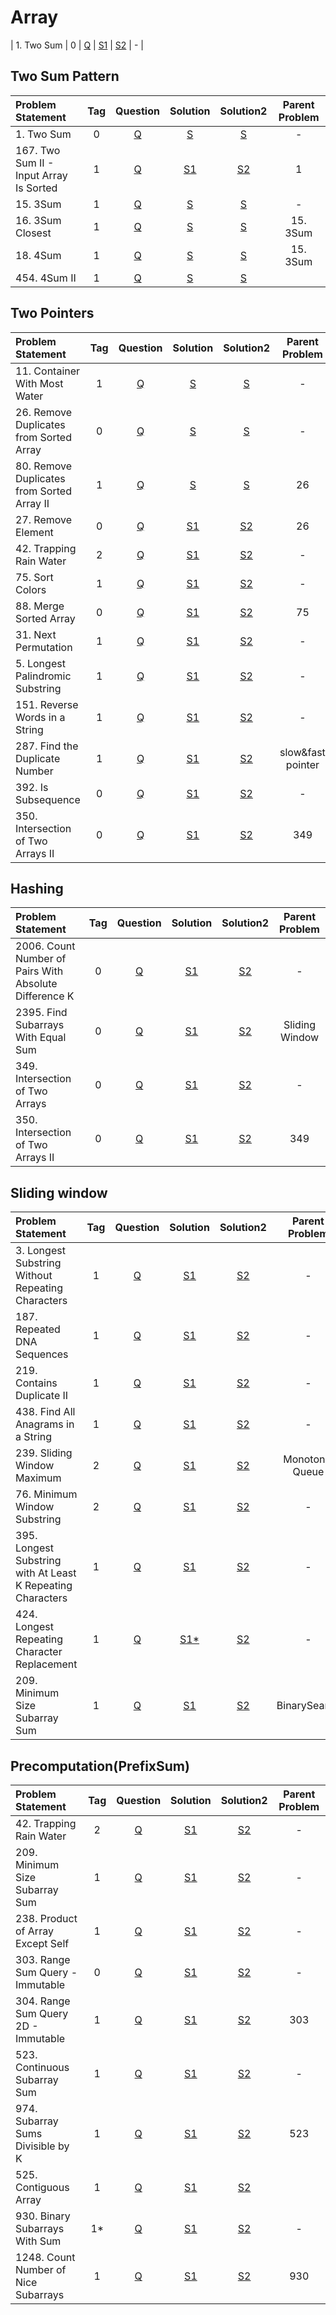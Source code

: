 # Array

| 1. Two Sum        |  0  | [Q]() | [S1]() | [S2]() |       -        |

## Two Sum Pattern
| Problem Statement                       | Tag |                                     Question                                     |                                                           Solution                                                           |                                                           Solution2                                                            | Parent Problem |
|:----------------------------------------|:---:|:--------------------------------------------------------------------------------:|:----------------------------------------------------------------------------------------------------------------------------:|:------------------------------------------------------------------------------------------------------------------------------:|:--------------:|
| 1. Two Sum                              |  0  |                   [Q](https://leetcode.com/problems/two-sum/)                    |                       [S](https://github.com/aatman-24/DSA/blob/main/LeetCode/Easy/1.%20Two%20Sum.cpp)                       |                        [S](https://github.com/aatman-24/Leetcode-revision/blob/main/src/1.Two_Sum.cpp)                         |       -        |
| 167. Two Sum II - Input Array Is Sorted |  1  | [Q](https://leetcode.com/problems/two-sum-ii-input-array-is-sorted/description/) | [S1](https://github.com/aatman-24/DSA/blob/main/LeetCode/Medium/167.%20Two%20Sum%20II%20-%20Input%20array%20is%20sorted.cpp) | [S2](https://github.com/aatman-24/Leetcode-revision/blob/main/src/167.%20Two%20Sum%20II%20-%20Input%20Array%20Is%20Sorted.cpp) |       1        |
| 15. 3Sum                                |  1  |                     [Q](https://leetcode.com/problems/3sum/)                     |                        [S](https://github.com/aatman-24/DSA/blob/main/LeetCode/Medium/15.%203Sum.cpp)                        |                        [S](https://github.com/aatman-24/Leetcode-revision/blob/main/src/15.%203Sum.cpp)                        |       -        |
| 16. 3Sum Closest                        |  1  |                 [Q](https://leetcode.com/problems/3sum-closest/)                 |                   [S](https://github.com/aatman-24/DSA/blob/main/LeetCode/Medium/16.%203Sum%20Closest.cpp)                   |                   [S](https://github.com/aatman-24/Leetcode-revision/blob/main/src/16.%203Sum%20Closest.cpp)                   |    15. 3Sum    |
| 18. 4Sum                                |  1  |                     [Q](https://leetcode.com/problems/4sum/)                     |                        [S](https://github.com/aatman-24/DSA/blob/main/LeetCode/Medium/18.%204Sum.cpp)                        |                        [S](https://github.com/aatman-24/Leetcode-revision/blob/main/src/18.%204Sum.cpp)                        |    15. 3Sum    |
| 454. 4Sum II                            |  1  |             [Q](https://leetcode.com/problems/4sum-ii/description/)              |                                [S](https://github.com/aatman-24/Leetcode-pattern/blob/main/-)                                |                     [S](https://github.com/aatman-24/Leetcode-revision/blob/main/src/454.%204Sum%20II.cpp)                     |                |


## Two Pointers
| Problem Statement                          | Tag |                                        Question                                        |                                                          Solution                                                          |                                                          Solution2                                                           |  Parent Problem   |
|:-------------------------------------------|:---:|:--------------------------------------------------------------------------------------:|:--------------------------------------------------------------------------------------------------------------------------:|:----------------------------------------------------------------------------------------------------------------------------:|:-----------------:|
| 11. Container With Most Water              |  1  |       [Q](https://leetcode.com/problems/container-with-most-water/description/)        |         [S](https://github.com/aatman-24/DSA/blob/main/LeetCode/Medium/11.%20Container%20With%20Most%20Water.cpp)          |         [S](https://github.com/aatman-24/Leetcode-revision/blob/main/src/11.%20Container%20With%20Most%20Water.cpp)          |         -         |
| 26. Remove Duplicates from Sorted Array    |  0  |  [Q](https://leetcode.com/problems/remove-duplicates-from-sorted-array/description/)   |    [S](https://github.com/aatman-24/DSA/blob/main/LeetCode/Easy/26.%20Remove%20Duplicates%20from%20Sorted%20Array.cpp)     |   [S](https://github.com/aatman-24/Leetcode-revision/blob/main/src/26.%20Remove%20Duplicates%20from%20Sorted%20Array.cpp)    |         -         |
| 80. Remove Duplicates from Sorted Array II |  1  | [Q](https://leetcode.com/problems/remove-duplicates-from-sorted-array-ii/description/) | [S](https://github.com/aatman-24/DSA/blob/main/LeetCode/Medium/80.%20Remove%20Duplicates%20from%20Sorted%20Array%20II.cpp) | [S](https://github.com/aatman-24/Leetcode-revision/blob/main/src/80.%20Remove%20Duplicates%20from%20Sorted%20Array%20II.cpp) |        26         |
| 27. Remove Element                         |  0  |             [Q](https://leetcode.com/problems/remove-element/description/)             |                 [S1](https://github.com/aatman-24/DSA/blob/main/LeetCode/Easy/27.%20Remove%20Element.cpp)                  |                [S2](https://github.com/aatman-24/Leetcode-revision/blob/main/src/27.%20Remove%20Element.cpp)                 |        26         |
| 42. Trapping Rain Water                    |  2  |          [Q](https://leetcode.com/problems/trapping-rain-water/description/)           |              [S1](https://github.com/aatman-24/DSA/blob/main/LeetCode/Hard/42.%20Trapping%20Rain%20Water.cpp)              |             [S2](https://github.com/aatman-24/Leetcode-revision/blob/main/src/42.%20Trapping%20Rain%20Water.cpp)             |         -         |
| 75. Sort Colors                            |  1  |                    [Q](https://leetcode.com/problems/sort-colors/)                     |                  [S1](https://github.com/aatman-24/DSA/blob/main/LeetCode/Medium/75.%20Sort%20Colors.cpp)                  |                  [S2](https://github.com/aatman-24/Leetcode-revision/blob/main/src/75.%20Sort%20Colors.cpp)                  |         -         |
| 88. Merge Sorted Array                     |  0  |                 [Q](https://leetcode.com/problems/merge-sorted-array/)                 |              [S1](https://github.com/aatman-24/DSA/blob/main/LeetCode/Easy/88.%20Merge%20Sorted%20Array.cpp)               |             [S2](https://github.com/aatman-24/Leetcode-revision/blob/main/src/88.%20Merge%20Sorted%20Array.cpp)              |        75         |
| 31. Next Permutation                       |  1  |            [Q](https://leetcode.com/problems/next-permutation/description/)            |               [S1](https://github.com/aatman-24/DSA/blob/main/LeetCode/Medium/31.%20Next%20Permutation.cpp)                |               [S2](https://github.com/aatman-24/Leetcode-revision/blob/main/src/31.%20Next%20Permutation.cpp)                |         -         |
| 5. Longest Palindromic Substring           |  1  |           [Q](https://leetcode.com/problems/longest-palindromic-substring/)            |        [S1](https://github.com/aatman-24/DSA/blob/main/LeetCode/Medium/5.%20Longest%20Palindromic%20Substring.cpp)         |        [S2](https://github.com/aatman-24/Leetcode-revision/blob/main/src/5.%20Longest%20Palindromic%20Substring.cpp)         |         -         |
| 151. Reverse Words in a String             |  1  |             [Q](https://leetcode.com/problems/reverse-words-in-a-string/)              |       [S1](https://github.com/aatman-24/DSA/blob/main/LeetCode/Medium/151.%20Reverse%20Words%20in%20a%20String.cpp)        |       [S2](https://github.com/aatman-24/Leetcode-revision/blob/main/src/151.%20Reverse%20Words%20in%20a%20String.cpp)        |         -         |
| 287. Find the Duplicate Number             |  1  |       [Q](https://leetcode.com/problems/find-the-duplicate-number/description/)        |        [S1](https://github.com/aatman-24/DSA/blob/main/LeetCode/Medium/287.%20Find%20the%20Duplicate%20Number.cpp)         |        [S2](https://github.com/aatman-24/Leetcode-revision/blob/main/src/287.%20Find%20the%20Duplicate%20Number.cpp)         | slow&fast pointer |
| 392. Is Subsequence                        |  0  |             [Q](https://leetcode.com/problems/is-subsequence/description/)             |                                                          [S1](-)                                                           |                [S2](https://github.com/aatman-24/Leetcode-revision/blob/main/src/392.%20Is%20Subsequence.cpp)                |         -         |
| 350. Intersection of Two Arrays II         |  0  |     [Q](https://leetcode.com/problems/intersection-of-two-arrays-ii/description/)      |      [S1](https://github.com/aatman-24/DSA/blob/main/LeetCode/Easy/350.%20Intersection%20of%20Two%20Arrays%20II.cpp)       |     [S2](https://github.com/aatman-24/Leetcode-revision/blob/main/src/350.%20Intersection%20of%20Two%20Arrays%20II.cpp)      |        349        |


## Hashing
| Problem Statement                                      | Tag |                                       Question                                       |                                                    Solution                                                     |                                                                   Solution2                                                                   | Parent Problem |
|:-------------------------------------------------------|:---:|:------------------------------------------------------------------------------------:|:---------------------------------------------------------------------------------------------------------------:|:---------------------------------------------------------------------------------------------------------------------------------------------:|:--------------:|
| 2006. Count Number of Pairs With Absolute Difference K |  0  | [Q](https://leetcode.com/problems/count-number-of-pairs-with-absolute-difference-k/) |                                                     [S1](-)                                                     | [S2](https://github.com/aatman-24/Leetcode-revision/blob/main/src/2006.%20Count%20Number%20of%20Pairs%20With%20Absolute%20Difference%20K.cpp) |       -        |
| 2395. Find Subarrays With Equal Sum                    |  0  |          [Q](https://leetcode.com/problems/find-subarrays-with-equal-sum/)           |                                                     [S1](-)                                                     |             [S2](https://github.com/aatman-24/Leetcode-revision/blob/main/src/2395.%20Find%20Subarrays%20With%20Equal%20Sum.cpp)              | Sliding Window |
| 349. Intersection of Two Arrays                        |  0  |      [Q](https://leetcode.com/problems/intersection-of-two-arrays/description/)      |   [S1](https://github.com/aatman-24/DSA/blob/main/LeetCode/Easy/349.%20Intersection%20of%20Two%20Arrays.cpp)    |                [S2](https://github.com/aatman-24/Leetcode-revision/blob/main/src/349.%20Intersection%20of%20Two%20Arrays.cpp)                 |       -        |
| 350. Intersection of Two Arrays II                     |  0  |    [Q](https://leetcode.com/problems/intersection-of-two-arrays-ii/description/)     | [S1](https://github.com/aatman-24/DSA/blob/main/LeetCode/Easy/350.%20Intersection%20of%20Two%20Arrays%20II.cpp) |              [S2](https://github.com/aatman-24/Leetcode-revision/blob/main/src/350.%20Intersection%20of%20Two%20Arrays%20II.cpp)              |      349       |



## Sliding window
| Problem Statement                                           | Tag |                                                Question                                                |                                                                     Solution                                                                     |                                                                     Solution2                                                                      | Parent Problem  |
|:------------------------------------------------------------|:---:|:------------------------------------------------------------------------------------------------------:|:------------------------------------------------------------------------------------------------------------------------------------------------:|:--------------------------------------------------------------------------------------------------------------------------------------------------:|:---------------:|
| 3. Longest Substring Without Repeating Characters           |  1  |           [Q](https://leetcode.com/problems/longest-substring-without-repeating-characters/)           |         [S1](https://github.com/aatman-24/DSA/blob/main/LeetCode/Medium/3.%20Longest%20Substring%20Without%20Repeating%20Characters.cpp)         |         [S2](https://github.com/aatman-24/Leetcode-revision/blob/main/src/3.%20Longest%20Substring%20Without%20Repeating%20Characters.cpp)         |        -        |
| 187. Repeated DNA Sequences                                 |  1  |                 [Q](https://leetcode.com/problems/repeated-dna-sequences/description/)                 |                      [S1](https://github.com/aatman-24/DSA/blob/main/LeetCode/Medium/187.%20Repeated%20DNA%20Sequences.cpp)                      |                      [S2](https://github.com/aatman-24/Leetcode-revision/blob/main/src/187.%20Repeated%20DNA%20Sequences.cpp)                      |        -        |
| 219. Contains Duplicate II                                  |  1  |                 [Q](https://leetcode.com/problems/contains-duplicate-ii/description/)                  |                                                                     [S1](-)                                                                      |                      [S2](https://github.com/aatman-24/Leetcode-revision/blob/main/src/219.%20Contains%20Duplicate%20II.cpp)                       |        -        |
| 438. Find All Anagrams in a String                          |  1  |             [Q](https://leetcode.com/problems/find-all-anagrams-in-a-string/description/)              |                                                                     [S1](-)                                                                      |               [S2](https://github.com/aatman-24/Leetcode-revision/blob/main/src/438.%20Find%20All%20Anagrams%20in%20a%20String.cpp)                |        -        |
| 239. Sliding Window Maximum                                 |  2  |                 [Q](https://leetcode.com/problems/sliding-window-maximum/description/)                 |                       [S1](https://github.com/aatman-24/DSA/blob/main/LeetCode/Hard/239.%20Sliding%20Window%20Maximum.cpp)                       |                      [S2](https://github.com/aatman-24/Leetcode-revision/blob/main/src/239.%20Sliding%20Window%20Maximum.cpp)                      | Monotonic Queue |
| 76. Minimum Window Substring                                |  2  |                [Q](https://leetcode.com/problems/minimum-window-substring/description/)                |                                                                     [S1](-)                                                                      |                     [S2](https://github.com/aatman-24/Leetcode-revision/blob/main/src/76.%20Minimum%20Window%20Substring.cpp)                      |        -        |
| 395. Longest Substring with At Least K Repeating Characters |  1  | [Q](https://leetcode.com/problems/longest-substring-with-at-least-k-repeating-characters/description/) | [S1](https://github.com/aatman-24/DSA/blob/main/LeetCode/Medium/395.%20Longest%20Substring%20with%20At%20Least%20K%20Repeating%20Characters.cpp) | [S2](https://github.com/aatman-24/Leetcode-revision/blob/main/src/395.%20Longest%20Substring%20with%20At%20Least%20K%20Repeating%20Characters.cpp) |        -        |
| 424. Longest Repeating Character Replacement                |  1  |        [Q](https://leetcode.com/problems/longest-repeating-character-replacement/description/)         |            [S1*](https://github.com/aatman-24/DSA/blob/main/LeetCode/Medium/424.%20Longest%20Repeating%20Character%20Replacement.cpp)            |            [S2](https://github.com/aatman-24/Leetcode-revision/blob/main/src/424.%20Longest%20Repeating%20Character%20Replacement.cpp)             |        -        |
| 209. Minimum Size Subarray Sum                              |  1  |               [Q](https://leetcode.com/problems/minimum-size-subarray-sum/description/)                |                   [S1](https://github.com/aatman-24/DSA/blob/main/LeetCode/Medium/209.%20Minimum%20Size%20Subarray%20Sum.cpp)                    |                   [S2](https://github.com/aatman-24/Leetcode-revision/blob/main/src/209.%20Minimum%20Size%20Subarray%20Sum.cpp)                    |  BinarySearch   |




## Precomputation(PrefixSum)
| Problem Statement                    | Tag |                                            Question                                             |                                                       Solution                                                       |                                                       Solution2                                                        | Parent Problem |
|:-------------------------------------|:---:|:-----------------------------------------------------------------------------------------------:|:--------------------------------------------------------------------------------------------------------------------:|:----------------------------------------------------------------------------------------------------------------------:|:--------------:|
| 42. Trapping Rain Water              |  2  |               [Q](https://leetcode.com/problems/trapping-rain-water/description/)               |           [S1](https://github.com/aatman-24/DSA/blob/main/LeetCode/Hard/42.%20Trapping%20Rain%20Water.cpp)           |          [S2](https://github.com/aatman-24/Leetcode-revision/blob/main/src/42.%20Trapping%20Rain%20Water.cpp)          |       -        |
| 209. Minimum Size Subarray Sum       |  1  |            [Q](https://leetcode.com/problems/minimum-size-subarray-sum/description/)            |     [S1](https://github.com/aatman-24/DSA/blob/main/LeetCode/Medium/209.%20Minimum%20Size%20Subarray%20Sum.cpp)      |     [S2](https://github.com/aatman-24/Leetcode-revision/blob/main/src/209.%20Minimum%20Size%20Subarray%20Sum.cpp)      |       -        |
| 238. Product of Array Except Self    |  1  |          [Q](https://leetcode.com/problems/product-of-array-except-self/description/)           |   [S1](https://github.com/aatman-24/DSA/blob/main/LeetCode/Medium/238.%20Product%20of%20Array%20Except%20Self.cpp)   |   [S2](https://github.com/aatman-24/Leetcode-revision/blob/main/src/238.%20Product%20of%20Array%20Except%20Self.cpp)   |       -        |
| 303. Range Sum Query - Immutable     |  0  |            [Q](https://leetcode.com/problems/range-sum-query-immutable/description/)            |    [S1](https://github.com/aatman-24/DSA/blob/main/LeetCode/Easy/303.%20Range%20Sum%20Query%20-%20Immutable.cpp)     |   [S2](https://github.com/aatman-24/Leetcode-revision/blob/main/src/303.%20Range%20Sum%20Query%20-%20Immutable.cpp)    |       -        |
| 304. Range Sum Query 2D - Immutable  |  1  |          [Q](https://leetcode.com/problems/range-sum-query-2d-immutable/description/)           | [S1](https://github.com/aatman-24/DSA/blob/main/LeetCode/Medium/304.%20Range%20Sum%20Query%202D%20-%20Immutable.cpp) | [S2](https://github.com/aatman-24/Leetcode-revision/blob/main/src/304.%20Range%20Sum%20Query%202D%20-%20Immutable.cpp) |      303       |
| 523. Continuous Subarray Sum         |  1  | [Q]( https://leetcode.com/problems/continuous-subarray-sum/description/?source=submission-noac) |       [S1](https://github.com/aatman-24/DSA/blob/main/LeetCode/Medium/523.%20Continuous%20Subarray%20Sum.cpp)        |       [S2](https://github.com/aatman-24/Leetcode-revision/blob/main/src/523.%20Continuous%20Subarray%20Sum.cpp)        |       -        |
| 974. Subarray Sums Divisible by K    |  1  |          [Q](https://leetcode.com/problems/subarray-sums-divisible-by-k/description/)           |   [S1](https://github.com/aatman-24/DSA/blob/main/LeetCode/Medium/974.%20Subarray%20Sums%20Divisible%20by%20K.cpp)   |   [S2](https://github.com/aatman-24/Leetcode-revision/blob/main/src/974.%20Subarray%20Sums%20Divisible%20by%20K.cpp)   |      523       |
| 525. Contiguous Array                |  1  |                [Q]( https://leetcode.com/problems/contiguous-array/description/)                |            [S1](https://github.com/aatman-24/DSA/blob/main/LeetCode/Medium/525.%20Contiguous%20Array.cpp)            |            [S2](https://github.com/aatman-24/Leetcode-revision/blob/main/src/525.%20Contiguous%20Array.cpp)            |                |
| 930. Binary Subarrays With Sum       | 1*  |            [Q](https://leetcode.com/problems/binary-subarrays-with-sum/description/)            |     [S1](https://github.com/aatman-24/DSA/blob/main/LeetCode/Medium/930.%20Binary%20Subarrays%20With%20Sum.cpp)      |     [S2](https://github.com/aatman-24/Leetcode-revision/blob/main/src/930.%20Binary%20Subarrays%20With%20Sum.cpp)      |       -        |
| 1248. Count Number of Nice Subarrays |  1  |         [Q](https://leetcode.com/problems/count-number-of-nice-subarrays/description/)          |                                                       [S1](-)                                                        | [S2](https://github.com/aatman-24/Leetcode-revision/blob/main/src/1248.%20Count%20Number%20of%20Nice%20Subarrays.cpp)  |      930       |
